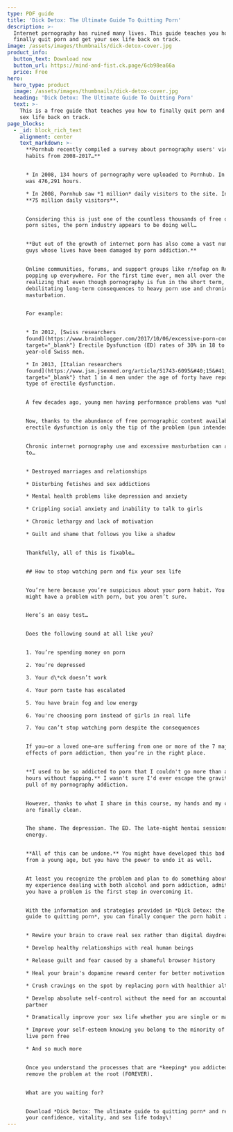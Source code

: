 ```yaml
---
type: PDF guide
title: 'Dick Detox: The Ultimate Guide To Quitting Porn'
description: >-
  Internet pornography has ruined many lives. This guide teaches you how to
  finally quit porn and get your sex life back on track. 
image: /assets/images/thumbnails/dick-detox-cover.jpg
product_info:
  button_text: Download now
  button_url: https://mind-and-fist.ck.page/6cb98ea66a
  price: Free
hero:
  hero_type: product
  image: /assets/images/thumbnails/dick-detox-cover.jpg
  heading: 'Dick Detox: The Ultimate Guide To Quitting Porn'
  text: >-
    This is a free guide that teaches you how to finally quit porn and get your
    sex life back on track.
page_blocks:
  - _id: block_rich_text
    alignment: center
    text_markdown: >-
      **Pornhub recently compiled a survey about pornography users' viewing
      habits from 2008-2017…**


      * In 2008, 134 hours of pornography were uploaded to Pornhub. In 2017, it
      was 476,291 hours.

      * In 2008, Pornhub saw *1 million* daily visitors to the site. In 2017,
      **75 million daily visitors**.


      Considering this is just one of the countless thousands of free online
      porn sites, the porn industry appears to be doing well…


      **But out of the growth of internet porn has also come a vast number of
      guys whose lives have been damaged by porn addiction.**


      Online communities, forums, and support groups like r/nofap on Reddit are
      popping up everywhere. For the first time ever, men all over the world are
      realizing that even though pornography is fun in the short term, there are
      debilitating long-term consequences to heavy porn use and chronic
      masturbation.


      For example:


      * In 2012, [Swiss researchers
      found](https://www.brainblogger.com/2017/10/06/excessive-porn-consumption-can-cause-erectile-dysfunction-myth-or-truth/){:
      target="_blank"} Erectile Dysfunction (ED) rates of 30% in 18 to 24
      year-old Swiss men.

      * In 2013, [Italian researchers
      found](https://www.jsm.jsexmed.org/article/S1743-6095&#40;15&#41;30428-8/fulltext){:
      target="_blank"} that 1 in 4 men under the age of forty have reported some
      type of erectile dysfunction.


      A few decades ago, young men having performance problems was *unheard of.*


      Now, thanks to the abundance of free pornographic content available,
      erectile dysfunction is only the tip of the problem (pun intended).


      Chronic internet pornography use and excessive masturbation can also lead
      to…


      * Destroyed marriages and relationships

      * Disturbing fetishes and sex addictions

      * Mental health problems like depression and anxiety

      * Crippling social anxiety and inability to talk to girls

      * Chronic lethargy and lack of motivation

      * Guilt and shame that follows you like a shadow


      Thankfully, all of this is fixable…


      ## How to stop watching porn and fix your sex life


      You’re here because you’re suspicious about your porn habit. You think you
      might have a problem with porn, but you aren’t sure.


      Here’s an easy test…


      Does the following sound at all like you?


      1. You’re spending money on porn

      2. You’re depressed

      3. Your d\*ck doesn’t work

      4. Your porn taste has escalated

      5. You have brain fog and low energy

      6. You're choosing porn instead of girls in real life

      7. You can’t stop watching porn despite the consequences


      If you–or a loved one–are suffering from one or more of the 7 major
      effects of porn addiction, then you’re in the right place.


      **I used to be so addicted to porn that I couldn't go more than a few
      hours without fapping.** I wasn't sure I'd ever escape the gravitational
      pull of my pornography addiction.


      However, thanks to what I share in this course, my hands and my conscience
      are finally clean.


      The shame. The depression. The ED. The late-night hentai sessions. The low
      energy.


      **All of this can be undone.** You might have developed this bad habit
      from a young age, but you have the power to undo it as well.


      At least you recognize the problem and plan to do something about it. In
      my experience dealing with both alcohol and porn addiction, admitting that
      you have a problem is the first step in overcoming it.


      With the information and strategies provided in *Dick Detox: the ultimate
      guide to quitting porn*, you can finally conquer the porn habit and…


      * Rewire your brain to crave real sex rather than digital daydreams

      * Develop healthy relationships with real human beings

      * Release guilt and fear caused by a shameful browser history

      * Heal your brain's dopamine reward center for better motivation and focus

      * Crush cravings on the spot by replacing porn with healthier alternatives

      * Develop absolute self-control without the need for an accountability
      partner

      * Dramatically improve your sex life whether you are single or married

      * Improve your self-esteem knowing you belong to the minority of men who
      live porn free

      * And so much more


      Once you understand the processes that are *keeping* you addicted, you can
      remove the problem at the root (FOREVER).


      What are you waiting for?


      Download *Dick Detox: The ultimate guide to quitting porn* and restore
      your confidence, vitality, and sex life today\!
---
```


